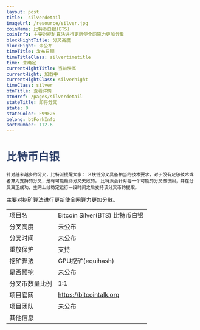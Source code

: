 ```yaml
---
layout: post
title:  silverdetail
imageUrl: /resource/silver.jpg
coinName: 比特币白银(BTS)
coinInfo: 主要对挖矿算法进行更新使全网算力更加分散
blockHightTitle: 分叉高度
blockHight: 未公布
timeTitle: 发布日期
timeTitleClass: silvertimetitle
time: 未确定
currentHightTitle: 当前块高
currentHight: 加载中
currentHightClass: silverhight
timeClass: silver
btnTitle: 查看详情
btnHref: /pages/silverdetail
stateTitle: 即将分叉
state: 0
stateColor: F99F26
belong: btForkInfo
sortNumber: 112.6
---
```

<h1 style="color: #2F416A">比特币白银</h1>
<small>针对越来越多的分叉，比特派提醒大家：
       区块链分叉具备相当的技术要求，对于没有足够技术或者算力支持的分叉，是有可能最终分叉失败的。
       比特派会针对每一个可能的分叉做快照，并在分叉真正成功、主网上线稳定运行一段时间之后支持该分叉币的提取。
</small>
<p>主要对挖矿算法进行更新使全网算力更加分散。
</p>
<table class="center">
  <tbody>
    <tr>
        <td class="tablehalf">项目名</td>
        <td class="tablehalf">Bitcoin Silver(BTS) 比特币白银</td>
    </tr>
    <tr>
        <td>分叉高度</td>
        <td>未公布</td>
    </tr>
    <tr>
        <td>分叉时间</td>
        <td>未公布</td>
    </tr>
    <tr>
        <td>重放保护</td>
        <td>支持</td>
    </tr>
    <tr>
        <td>挖矿算法</td>
        <td>GPU挖矿(equihash)</td>
    </tr>
    <tr>
        <td>是否预挖</td>
        <td>未公布</td>
    </tr>
    <tr>
        <td>分叉币数量比例</td>
        <td>1:1</td>
    </tr>
    <tr>
        <td>项目官网</td>
        <td><a href="https://bitcointalk.org/index.php?topic=2311582" target="_blank">https://bitcointalk.org</a></td>
    </tr>
    <tr>
        <td>项目团队</td>
        <td>未公布</td>
    </tr>
    <tr>
        <td>其他信息</td>
        <td></td>
    </tr>
  </tbody>
</table>